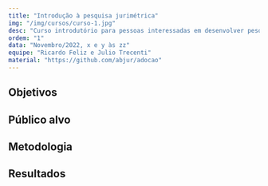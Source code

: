 ```yaml
---
title: "Introdução à pesquisa jurimétrica"
img: "/img/cursos/curso-1.jpg"
desc: "Curso introdutório para pessoas interessadas em desenvolver pesquisas jurimétricas."
ordem: "1"
data: "Novembro/2022, x e y às zz"
equipe: "Ricardo Feliz e Julio Trecenti"
material: "https://github.com/abjur/adocao"
---
```


## Objetivos

## Público alvo

## Metodologia

## Resultados
